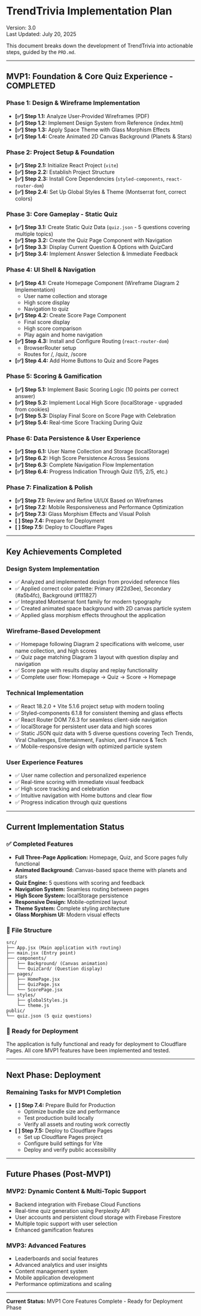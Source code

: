# TrendTrivia Implementation Plan

Version: 3.0  
Last Updated: July 20, 2025

This document breaks down the development of TrendTrivia into actionable steps, guided by the `PRD.md`.

---

## **MVP1: Foundation & Core Quiz Experience - COMPLETED**

### **Phase 1: Design & Wireframe Implementation**
*   **[✅] Step 1.1:** Analyze User-Provided Wireframes (PDF)
*   **[✅] Step 1.2:** Implement Design System from Reference (index.html)
*   **[✅] Step 1.3:** Apply Space Theme with Glass Morphism Effects
*   **[✅] Step 1.4:** Create Animated 2D Canvas Background (Planets & Stars)

### **Phase 2: Project Setup & Foundation**
*   **[✅] Step 2.1:** Initialize React Project (`vite`)
*   **[✅] Step 2.2:** Establish Project Structure
*   **[✅] Step 2.3:** Install Core Dependencies (`styled-components`, `react-router-dom`)
*   **[✅] Step 2.4:** Set Up Global Styles & Theme (Montserrat font, correct colors)

### **Phase 3: Core Gameplay - Static Quiz**
*   **[✅] Step 3.1:** Create Static Quiz Data (`quiz.json` - 5 questions covering multiple topics)
*   **[✅] Step 3.2:** Create the Quiz Page Component with Navigation
*   **[✅] Step 3.3:** Display Current Question & Options with QuizCard
*   **[✅] Step 3.4:** Implement Answer Selection & Immediate Feedback

### **Phase 4: UI Shell & Navigation**
*   **[✅] Step 4.1:** Create Homepage Component (Wireframe Diagram 2 Implementation)
    - User name collection and storage
    - High score display
    - Navigation to quiz
*   **[✅] Step 4.2:** Create Score Page Component 
    - Final score display
    - High score comparison
    - Play again and home navigation
*   **[✅] Step 4.3:** Install and Configure Routing (`react-router-dom`)
    - BrowserRouter setup
    - Routes for /, /quiz, /score
*   **[✅] Step 4.4:** Add Home Buttons to Quiz and Score Pages

### **Phase 5: Scoring & Gamification**
*   **[✅] Step 5.1:** Implement Basic Scoring Logic (10 points per correct answer)
*   **[✅] Step 5.2:** Implement Local High Score (localStorage - upgraded from cookies)
*   **[✅] Step 5.3:** Display Final Score on Score Page with Celebration
*   **[✅] Step 5.4:** Real-time Score Tracking During Quiz

### **Phase 6: Data Persistence & User Experience**
*   **[✅] Step 6.1:** User Name Collection and Storage (localStorage)
*   **[✅] Step 6.2:** High Score Persistence Across Sessions
*   **[✅] Step 6.3:** Complete Navigation Flow Implementation
*   **[✅] Step 6.4:** Progress Indication Through Quiz (1/5, 2/5, etc.)

### **Phase 7: Finalization & Polish**
*   **[✅] Step 7.1:** Review and Refine UI/UX Based on Wireframes
*   **[✅] Step 7.2:** Mobile Responsiveness and Performance Optimization
*   **[✅] Step 7.3:** Glass Morphism Effects and Visual Polish
*   **[ ] Step 7.4:** Prepare for Deployment
*   **[ ] Step 7.5:** Deploy to Cloudflare Pages

---

## **Key Achievements Completed**

### **Design System Implementation**
- ✅ Analyzed and implemented design from provided reference files
- ✅ Applied correct color palette: Primary (#22d3ee), Secondary (#a5b4fc), Background (#111827)
- ✅ Integrated Montserrat font family for modern typography
- ✅ Created animated space background with 2D canvas particle system
- ✅ Applied glass morphism effects throughout the application

### **Wireframe-Based Development**
- ✅ Homepage following Diagram 2 specifications with welcome, user name collection, and high scores
- ✅ Quiz page matching Diagram 3 layout with question display and navigation
- ✅ Score page with results display and replay functionality
- ✅ Complete user flow: Homepage → Quiz → Score → Homepage

### **Technical Implementation**
- ✅ React 18.2.0 + Vite 5.1.6 project setup with modern tooling
- ✅ Styled-components 6.1.8 for consistent theming and glass effects
- ✅ React Router DOM 7.6.3 for seamless client-side navigation
- ✅ localStorage for persistent user data and high scores
- ✅ Static JSON quiz data with 5 diverse questions covering Tech Trends, Viral Challenges, Entertainment, Fashion, and Finance & Tech
- ✅ Mobile-responsive design with optimized particle system

### **User Experience Features**
- ✅ User name collection and personalized experience
- ✅ Real-time scoring with immediate visual feedback
- ✅ High score tracking and celebration
- ✅ Intuitive navigation with Home buttons and clear flow
- ✅ Progress indication through quiz questions

---

## **Current Implementation Status**

### **✅ Completed Features**
- **Full Three-Page Application:** Homepage, Quiz, and Score pages fully functional
- **Animated Background:** Canvas-based space theme with planets and stars
- **Quiz Engine:** 5 questions with scoring and feedback
- **Navigation System:** Seamless routing between pages
- **High Score System:** localStorage persistence
- **Responsive Design:** Mobile-optimized layout
- **Theme System:** Complete styling architecture
- **Glass Morphism UI:** Modern visual effects

### **📁 File Structure**
```
src/
├── App.jsx (Main application with routing)
├── main.jsx (Entry point)
├── components/
│   ├── Background/ (Canvas animation)
│   └── QuizCard/ (Question display)
├── pages/
│   ├── HomePage.jsx
│   ├── QuizPage.jsx
│   └── ScorePage.jsx
└── styles/
    ├── globalStyles.js
    └── theme.js
public/
└── quiz.json (5 quiz questions)
```

### **🎯 Ready for Deployment**
The application is fully functional and ready for deployment to Cloudflare Pages. All core MVP1 features have been implemented and tested.

---

## **Next Phase: Deployment**

### **Remaining Tasks for MVP1 Completion**
*   **[ ] Step 7.4:** Prepare Build for Production
    - Optimize bundle size and performance
    - Test production build locally
    - Verify all assets and routing work correctly
*   **[ ] Step 7.5:** Deploy to Cloudflare Pages
    - Set up Cloudflare Pages project
    - Configure build settings for Vite
    - Deploy and verify public accessibility

---

## **Future Phases (Post-MVP1)**

### **MVP2: Dynamic Content & Multi-Topic Support**
- Backend integration with Firebase Cloud Functions
- Real-time quiz generation using Perplexity API
- User accounts and persistent cloud storage with Firebase Firestore
- Multiple topic support with user selection
- Enhanced gamification features

### **MVP3: Advanced Features**
- Leaderboards and social features
- Advanced analytics and user insights
- Content management system
- Mobile application development
- Performance optimizations and scaling

---

**Current Status:** MVP1 Core Features Complete - Ready for Deployment Phase 